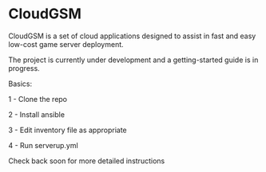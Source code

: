 # CloudGSM

CloudGSM is a set of cloud applications designed to assist in fast and easy low-cost game server deployment.

The project is currently under development and a getting-started guide is in progress.

Basics:

1 - Clone the repo

2 - Install ansible

3 - Edit inventory file as appropriate

4 - Run serverup.yml

Check back soon for more detailed instructions
